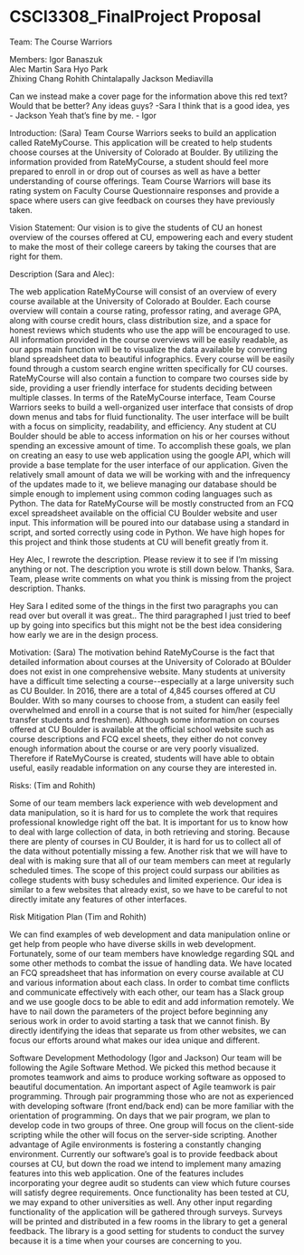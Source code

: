 # CSCI3308_FinalProject Proposal
Team: The Course Warriors

Members:
Igor Banaszuk        
Alec Martin
Sara Hyo Park        
Zhixing Chang
Rohith Chintalapally
Jackson Mediavilla

Can we instead make a cover page for the information above this red text? Would that be better? Any ideas guys? -Sara
I think that is a good idea, yes - Jackson
Yeah that’s fine by me. - Igor

Introduction: (Sara)
    Team Course Warriors seeks to build an application called RateMyCourse. This application will be created to help students choose courses at the University of Colorado at Boulder. By utilizing the information provided from RateMyCourse, a student should feel more prepared to enroll in or drop out of courses as well as have a better understanding of course offerings. Team Course Warriors will base its rating system on Faculty Course Questionnaire responses and provide a space where users can give feedback on courses they have previously taken. 

Vision Statement: 
Our vision is to give the students of CU an honest overview of the courses offered at CU, empowering each and every student to make the most of their college careers by taking the courses that are right for them.


Description (Sara and Alec): 

The web application RateMyCourse will consist of an overview of every course available at the University of Colorado at Boulder. Each course overview will contain a course rating, professor rating, and average GPA, along with course credit hours, class distribution size, and a space for honest reviews which students who use the app will be encouraged to use. All information provided in the course overviews will be easily readable, as our apps main function will be to visualize the data available by converting bland spreadsheet data to beautiful infographics. Every course will be easily found through a custom search engine written specifically for CU courses. RateMyCourse will also contain a function to compare two courses side by side, providing a user friendly interface for students deciding between multiple classes. 
In terms of the RateMyCourse interface, Team Course Warriors seeks to build a well-organized user interface that consists of drop down menus and tabs for fluid functionality. The user interface will be built with a focus on simplicity, readability, and efficiency. Any student at CU Boulder should be able to access information on his or her courses without spending an excessive amount of time. To accomplish these goals, we plan on creating an easy to use web application using the google API, which will provide a base template for the user interface of our application. Given the relatively small amount of data we will be working with and the infrequency of the updates made to it, we believe managing our database should be simple enough to implement using common coding languages such as Python.
The data for RateMyCourse will be mostly constructed from an FCQ excel spreadsheet available on the official CU Boulder website and user input.  This information will be poured into our database using a standard in script, and sorted correctly using code in Python. We have high hopes for this project and think those students at CU will benefit greatly from it.

Hey Alec, I rewrote the description. Please review it to see if I’m missing anything or not. The description you wrote is still down below. Thanks, Sara.
Team, please write comments on what you think is missing from the project description. Thanks.

Hey Sara I edited some of the things in the first two paragraphs you can read over but overall it was great.. The third paragraphed I just tried to beef up by going into specifics but this might not be the best idea considering how early we are in the design process.
    

Motivation: (Sara)
    The motivation behind RateMyCourse is the fact that detailed information about courses at the University of Colorado at BOulder does not exist in one comprehensive website. Many students at university have a difficult time selecting a course--especially at a large university such as CU Boulder. In 2016, there are a total of 4,845 courses offered at CU Boulder. With so many courses to choose from, a student can easily feel overwhelmed and enroll in a course that is not suited for him/her (especially transfer students and freshmen). Although some information on courses offered at CU Boulder is available at the official school website such as course descriptions and FCQ excel sheets, they either do not convey enough information about the course or are very poorly visualized. Therefore if RateMyCourse is created, students will have able to obtain useful, easily readable information on any course they are interested in. 

Risks: (Tim and Rohith)
    
Some of our team members  lack experience with web development and data manipulation, so it is hard for us to complete the work that requires professional knowledge right off the bat.
It is important for us to know how to deal with large collection of data, in both retrieving and storing.
Because there are plenty of courses in CU Boulder, it is hard for us to collect all of the data without potentially missing a few.
Another risk that we will have to deal with is making sure that all of our team members can meet at regularly scheduled times.
The scope of this project could surpass our abilities as college students with busy schedules and limited experience.
Our idea is similar to a few websites that already exist, so we have to be careful to not directly imitate any features of other interfaces.


Risk Mitigation Plan (Tim and Rohith)

We can find examples of web development and data manipulation online or get help from people who have diverse skills in web development.
 Fortunately, some of our team members have knowledge regarding SQL and some other methods to combat the issue of handling data. 
We have located an FCQ spreadsheet that has information on every course available at CU and various information about each class.
In order to combat time conflicts and communicate effectively with each other, our team has a Slack group and we use google docs to be able to edit and add information remotely.
We have to nail down the parameters of the project before beginning any serious work in order to avoid starting a task that we cannot finish.
By directly identifying the ideas that separate us from other websites, we can focus our efforts around what makes our idea unique and different.


Software Development Methodology (Igor and Jackson)
    Our team will be following the Agile Software Method. We picked this method because it promotes teamwork and aims to produce working software as opposed to beautiful documentation. An important aspect of Agile teamwork is pair programming. Through pair programming those who are not as experienced with developing software (front end/back end) can be more familiar with the orientation of programming. On days that we pair program, we plan to develop code in two groups of three. One group will focus on the client-side scripting while the other will focus on the server-side scripting. Another advantage of Agile environments is fostering a constantly changing environment. Currently our software’s goal is to provide feedback about courses at CU, but down the road we intend to implement many amazing features into this web application. One of the features includes incorporating your degree audit so students can view which future courses will satisfy degree requirements. Once functionality has been tested at CU, we may expand to other universities as well. Any other input regarding functionality of the application will be gathered through surveys. Surveys will be printed and distributed in a few rooms in the library to get a general feedback. The library is a good setting for students to conduct the survey because it is a time when your courses are concerning to you. 
